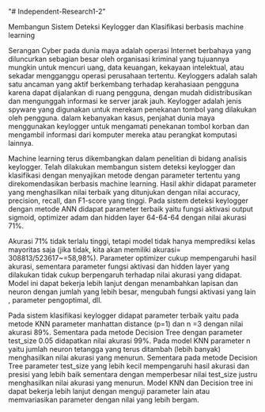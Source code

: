 "# Independent-Research1-2" 

Membangun Sistem Deteksi Keylogger dan Klasifikasi berbasis machine learning

Serangan Cyber pada dunia maya adalah operasi Internet berbahaya yang diluncurkan sebagian besar oleh organisasi kriminal yang tujuannya mungkin untuk mencuri uang, data keuangan, kekayaan intelektual, atau sekadar mengganggu operasi perusahaan tertentu. Keyloggers adalah salah satu ancaman yang aktif  berkembang terhadap kerahasiaan pengguna karena dapat dijalankan di ruang pengguna, dengan mudah didistribusikan dan mengunggah informasi ke server jarak jauh. Keylogger adalah jenis spyware yang digunakan untuk merekam penekanan tombol yang dilakukan oleh pengguna. dalam kebanyakan kasus, penjahat dunia maya menggunakan keylogger untuk mengamati penekanan tombol korban dan mengambil informasi dari komputer mereka atau perangkat komputasi lainnya.

Machine learning terus dikembangkan dalam penelitian di bidang analisis keylogger. Telah dilakukan membangun sistem deteksi  keylogger dan klasifikasi dengan menyajikan metode dengan parameter tertentu yang direkomendasikan berbasis machine learning. Hasil akhir didapat parameter yang menghasilkan  nilai terbaik yang ditunjukan dengan nilai accuracy, precision, recall, dan F1-score yang tinggi. Pada sistem deteksi keylogger dengan metode ANN didapat parameter terbaik yaitu fungsi aktivasi output sigmoid, optimizer adam dan hidden layer 64-64-64 dengan nilai akurasi  71%.  

Akurasi 71% tidak terlalu tinggi, tetapi model tidak hanya memprediksi kelas mayoritas saja (jika tidak, kita akan memiliki akurasi= 308813/523617~=58,98%). Parameter optimizer cukup mempengaruhi hasil akurasi, sementara parameter fungsi aktivasi dan hidden layer yang dilakukan tidak cukup berpengaruh terhadap nilai akurasi yang didapat. Model ini dapat bekerja lebih lanjut dengan menambahkan lapisan dan neuron dengan jumlah yang lebih besar, mengubah fungsi aktivasi yang lain , parameter pengoptimal, dll.

Pada sistem klasifikasi keylogger didapat parameter terbaik yaitu pada metode KNN  parameter manhattan distance  (p=1) dan n =3 dengan nilai akurasi 89%. Sementara pada metode Decision Tree  dengan parameter test_size 0.05 didapatkan nilai akurasi 99%. Pada model KNN parameter n yaitu jumlah neuron tetangga yang terus ditambah (lebih banyak) menghasilkan nilai akurasi yang menurun. Sementara pada metode Decision Tree parameter test_size yang lebih kecil  mempengaruhi hasil akurasi dan presisi yang lebih baik sementara dengan memperbesar nilai test_size justru menghasilkan nilai akurasi yang menurun. Model KNN dan Decision tree ini dapat bekerja lebih lanjut dengan menguji parameter lain atau memvariasikan parameter dengan nilai yang lebih bergam.

